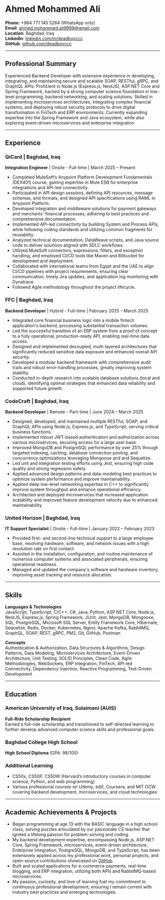 # Ahmed Mohammed Ali

**Phone**: +964 771 145 5264 (WhatsApp only)  
**Email**: [ahmed.mohammed.ali9999@gmail.com](mailto:ahmed.mohammed.ali9999@gmail.com)  
**Location**: Baghdad, Iraq  
**LinkedIn**: [linkedin.com/in/deadboyccc](https://www.linkedin.com/in/deadboyccc)  
**GitHub**: [github.com/deadboyccc](https://github.com/deadboyccc)  

---

## Professional Summary

Experienced Backend Developer with extensive experience in developing, integrating, and maintaining secure and scalable SOAP, RESTful, gRPC, and GraphQL APIs. Proficient in Node.js (Express.js, NestJS), ASP.NET Core and Spring Framework, backed by a strong computer science foundation in low-level programming, backend networking, and scaling solutions. Skilled in implementing microservices architectures, integrating complex financial systems, and deploying robust security protocols to drive digital transformation in FinTech and ERP environments. Currently expanding expertise into the Spring Framework and Java ecosystem, while also exploring event-driven microservices and enterprise integration

---

## Experience

### QiCard | Baghdad, Iraq
**Integration Engineer** | Onsite - Full-time | March 2025 – Present  
- Completed MuleSoft’s Anypoint Platform Development Fundamentals (DEX401) course, gaining expertise in Mule ESB for enterprise integrations and API-led connectivity.  
- Participated in API design sessions, defining API resources, message schemas, and formats, and designed API specifications using RAML in Anypoint Platform.  
- Developed integration and middleware solutions for payment gateways and merchants' financial processes, adhering to best practices and comprehensive documentation.  
- Implemented API-led connectivity by building System and Process APIs, while following coding standards and utilizing common fragments for reusability.  
- Analyzed technical documentation, DataWeave scripts, and Java source code to deliver solutions aligned with SDLC workflows.  
- Utilized MuleSoft connectors, expressions, filters, and exception handling, and employed CI/CD tools like Maven and Bitbucket for development and deployment.  
- Collaborated with international teams from Egypt and the UAE to align CI/CD pipelines with project requirements, ensuring clear communication, timely Jira updates, and application log monitoring with Dynatrace.  
- Followed Agile methodology throughout the project lifecycle.

### FFC | Baghdad, Iraq
**Backend Developer** | Hybrid - Full-time | February 2025 – March 2025
- Integrated core financial business logic into a mobile fintech application's backend, processing substantial transaction volumes.
- Led the successful transition of an ERP system from a proof of concept to a fully operational, production-ready API, enabling real-time data access.
- Designed and implemented decoupled, multi-layered architectures that significantly reduced sensitive data exposure and enhanced overall API security.
- Developed a modular backend framework with comprehensive audit trails and robust error-handling processes, greatly improving system stability.
- Conducted in-depth research into scalable database solutions (local and cloud), identifying optimal strategies that enhanced data reliability and supported future growth.

### CodeCraft | Baghdad, Iraq
**Backend Developer** | Remote - Part-time | June 2024 – March 2025
- Designed, developed, and maintained multiple RESTful, SOAP, and GraphQL APIs using Node.js, Express.js, and TypeScript, serving critical business functions.
- Implemented robust JWT-based authentication and authorization across various microservices, securing access for a large user base.
- Improved MongoDB and PostgreSQL performance by over 25% through targeted indexing, caching, database connection pooling, and concurrency optimizations leveraging Mongoose and and Sequelize.
- Led unit and integration testing efforts using Jest, ensuring high code quality and strong regression safety.
- Applied advanced design patterns and data-modeling best practices to optimize system performance and improve maintainability.
- Applied deep low-level networking expertise in C++ to significantly improve system throughput and enhance operational efficiency.
- Architected and deployed microservices that increased application scalability and improved feature development velocity due to enhanced maintainability.

### United Horizon | Baghdad, Iraq
**IT Support Specialist** | Onsite - Full-time | January 2022 – February 2023
- Provided first- and second-line technical support to a large employee base, resolving hardware, software, and network issues with a high resolution rate on first contact.
- Assisted in the installation, configuration, and routine maintenance of numerous computer systems and associated peripherals, ensuring operational readiness.
- Managed and updated the company's software and hardware inventory, improving asset tracking and resource allocation.

---

## Skills

**Languages & Technologies**  
JavaScript, TypeScript, C/C++, C#, Java, Python, ASP.NET Core, Node.js, NestJS, Express.js, Spring Framework, JUnit, Jest, MongoDB, Mongoose, SQL, PostgreSQL, Microsoft SQL Server, Entity Framework Core, Hibernate, Sequelize, Redis, Docker, Kubernetes, Nginx, Apache Kafka, RabbitMQ, GraphQL, SOAP, REST, gRPC, PM2, Git, GitHub, Postman

**Concepts**  
Authentication & Authorization, Data Structures & Algorithms, Design Patterns, Data Modeling, Microservices Architecture, Event-Driven Architecture, Unit Testing, SOLID Principles, Clean Code, Agile Methodologies, WebSockets, ERP Integration, FinTech, API-led Connectivity, Dependency Injection, Reactive Programming, Test-Driven Development

---

## Education

### American University of Iraq, Sulaimani (AUIS)  
**Full-Ride Scholarship Recipient**  
Earned a full-ride scholarship and transitioned to self-directed learning to further develop advanced computer science skills and professional goals.

### Baghdad College High School  
**High School Diploma** (GPA: 98/100)

### Additional Learning  
- CS50x, CS50P, CS50W (Harvard’s introductory courses in computer science, Python, and web programming)  
- Various professional courses on Udemy, edX, Coursera, and MIT OCW covering backend development, microservices, and cloud technologies  

---

## Academic Achievements & Projects

- Began programming at age 13 with the BASIC language in a high school class, solving puzzles articulated by our passionate CS teacher that ignited a lifelong passion for problem-solving and coding.
- My backend development expertise, encompassing Node.js, ASP.NET Core, Spring Framework, microservices, event-driven architecture, Enterprise Integration, PostgreSQL, MongoDB, and TypeScript, has been extensively applied across my professional work, personal projects, and open-source contributions showcased on [GitHub](https://github.com/deadboyccc).
- Built and scaled applications for e-commerce payments, real-time blogging, and ERP integration, utilizing both APIs and RabbitMQ-based microservices.
- My passion, curiosity, and love of learning fuel my commitment to continuous professional development, ensuring I remain current with industry best practices and emerging technologies.
